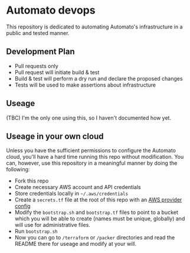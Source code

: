 # Automato devops

This repository is dedicated to automating Automato's infrastructure in a public and tested manner.

## Development Plan

* Pull requests only
* Pull request will initiate build & test
* Build & test will perform a dry run and declare the proposed changes
* Tests will be used to make assertions about infrastructure

## Useage

(TBC) I'm the only one using this, so I haven't documented how yet.

## Useage in your own cloud

Unless you have the sufficient permissions to configure the Automato cloud, you'll have a hard time running this repo without modification.
You can, however, use this repository in a meaningful manner by doing the following:

* Fork this repo
* Create necessary AWS account and API credentials
* Store credentials locally in `~/.aws/credentials`
* Create a `secrets.tf` file at the root of this repo with an [AWS provider config](https://www.terraform.io/docs/providers/aws/index.html)
* Modify the `bootstrap.sh` and `bootstrap.tf` files to point to a bucket which you will be able to create (names must be unique, globally) and will use for administrative files.
* Run `bootstrap.sh`
* Now you can go to `/terraform` or `/packer` directories and read the README there for useage and modify at your will.
